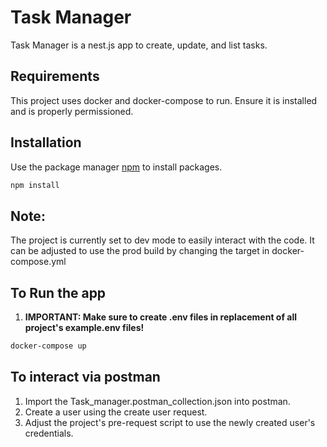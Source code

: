 # Task Manager

Task Manager is a nest.js app to create, update, and list tasks.

## Requirements

This project uses docker and docker-compose to run. Ensure it is installed and is properly permissioned.

## Installation

Use the package manager [npm](https://www.npmjs.com/) to install packages.

```bash
npm install
```

## Note:

The project is currently set to dev mode to easily interact with the code. It can be adjusted to use the prod build by changing the target in docker-compose.yml

## To Run the app

1. **IMPORTANT: Make sure to create .env files in replacement of all project's example.env files!**

```bash
docker-compose up
```

## To interact via postman

1. Import the Task_manager.postman_collection.json into postman.
2. Create a user using the create user request.
3. Adjust the project's pre-request script to use the newly created user's credentials.
